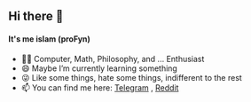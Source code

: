 ## Hi there 🙋

#### It's me islam (proFyn)

- 🧑‍💻 Computer, Math, Philosophy, and ... Enthusiast
- 😄 Maybe I’m currently learning something
- 😜 Like some things, hate some things, indifferent to the rest
- 📫 You can find me here: [Telegram](https://t.me/GH5140) , [Reddit](https://www.reddit.com/user/pro_Fyn/)
